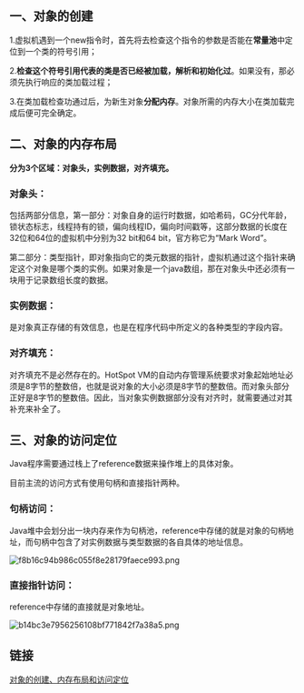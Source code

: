 ## 一、**对象的创建**

1.虚拟机遇到一个new指令时，首先将去检查这个指令的参数是否能在**常量池**中定位到一个类的符号引用；

2.**检查这个符号引用代表的类是否已经被加载，解析和初始化过**。如果没有，那必须先执行响应的类加载过程；

3.在类加载检查功通过后，为新生对象**分配内存**。对象所需的内存大小在类加载完成后便可完全确定。

## 二、对象的内存布局

**分为3个区域：对象头，实例数据，对齐填充。**

### 对象头：

包括两部分信息，第一部分：对象自身的运行时数据，如哈希码，GC分代年龄，锁状态标志，线程持有的锁，偏向线程ID，偏向时间戳等，这部分数据的长度在32位和64位的虚拟机中分别为32 bit和64 bit，官方称它为“Mark Word”。

第二部分：类型指针，即对象指向它的类元数据的指针，虚拟机通过这个指针来确定这个对象是哪个类的实例。如果对象是一个java数组，那在对象头中还必须有一块用于记录数组长度的数据。

### 实例数据：

是对象真正存储的有效信息，也是在程序代码中所定义的各种类型的字段内容。

### 对齐填充：

对齐填充不是必然存在的。HotSpot VM的自动内存管理系统要求对象起始地址必须是8字节的整数倍，也就是说对象的大小必须是8字节的整数倍。而对象头部分正好是8字节的整数倍。因此，当对象实例数据部分没有对齐时，就需要通过对其补充来补全了。

## 三、对象的访问定位

Java程序需要通过栈上了reference数据来操作堆上的具体对象。

目前主流的访问方式有使用句柄和直接指针两种。

### 句柄访问：

Java堆中会划分出一块内存来作为句柄池，reference中存储的就是对象的句柄地址，而句柄中包含了对实例数据与类型数据的各自具体的地址信息。

![f8b16c94b986c055f8e28179faece993.png](en-resource://database/2079:1)

### 直接指针访问：

reference中存储的直接就是对象地址。  

![b14bc3e7956256108bf771842f7a38a5.png](en-resource://database/2078:1)

## 链接

[对象的创建、内存布局和访问定位](https://github.com/LRH1993/android_interview/blob/master/java/virtual-machine/object.md)

  